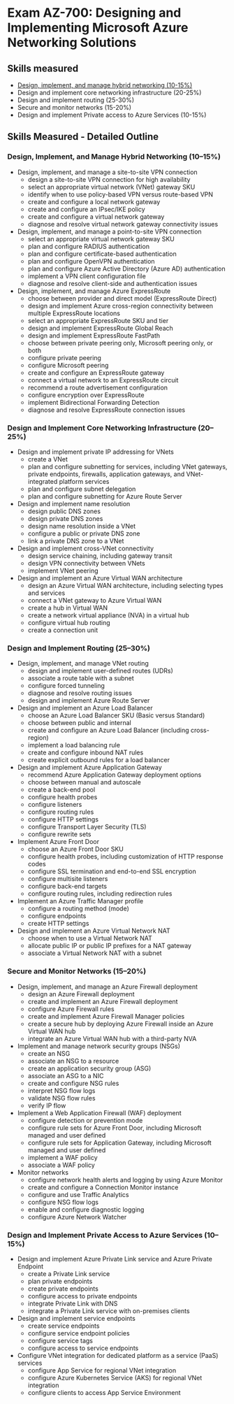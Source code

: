 # Exam AZ-700: Designing and Implementing Microsoft Azure Networking Solutions #

## Skills measured ##

* [Design, implement, and manage hybrid networking (10-15%)](1-HybridNetworking.md)
* Design and implement core networking infrastructure (20-25%)
* Design and implement routing (25-30%)
* Secure and monitor networks (15-20%)
* Design and implement Private access to Azure Services (10-15%)

## Skills Measured - Detailed Outline ##

### Design, Implement, and Manage Hybrid Networking (10–15%) ###
* Design, implement, and manage a site-to-site VPN connection
  * design a site-to-site VPN connection for high availability
  * select an appropriate virtual network (VNet) gateway SKU
  * identify when to use policy-based VPN versus route-based VPN
  * create and configure a local network gateway
  * create and configure an IPsec/IKE policy
  * create and configure a virtual network gateway
  * diagnose and resolve virtual network gateway connectivity issues
* Design, implement, and manage a point-to-site VPN connection
  * select an appropriate virtual network gateway SKU
  * plan and configure RADIUS authentication
  * plan and configure certificate-based authentication
  * plan and configure OpenVPN authentication
  * plan and configure Azure Active Directory (Azure AD) authentication
  * implement a VPN client configuration file
  * diagnose and resolve client-side and authentication issues
* Design, implement, and manage Azure ExpressRoute
  * choose between provider and direct model (ExpressRoute Direct)
  * design and implement Azure cross-region connectivity between multiple ExpressRoute
locations
  * select an appropriate ExpressRoute SKU and tier
  * design and implement ExpressRoute Global Reach
  * design and implement ExpressRoute FastPath
  * choose between private peering only, Microsoft peering only, or both
  * configure private peering
  * configure Microsoft peering
  * create and configure an ExpressRoute gateway
  * connect a virtual network to an ExpressRoute circuit
  * recommend a route advertisement configuration
  * configure encryption over ExpressRoute
  * implement Bidirectional Forwarding Detection
  * diagnose and resolve ExpressRoute connection issues
### Design and Implement Core Networking Infrastructure (20–25%) ###
* Design and implement private IP addressing for VNets
  * create a VNet
  * plan and configure subnetting for services, including VNet gateways, private endpoints,
firewalls, application gateways, and VNet-integrated platform services
  * plan and configure subnet delegation
  * plan and configure subnetting for Azure Route Server
* Design and implement name resolution
  * design public DNS zones
  * design private DNS zones
  * design name resolution inside a VNet
  * configure a public or private DNS zone
  * link a private DNS zone to a VNet
* Design and implement cross-VNet connectivity
  * design service chaining, including gateway transit
  * design VPN connectivity between VNets
  * implement VNet peering
* Design and implement an Azure Virtual WAN architecture
  * design an Azure Virtual WAN architecture, including selecting types and services
  * connect a VNet gateway to Azure Virtual WAN
  * create a hub in Virtual WAN
  * create a network virtual appliance (NVA) in a virtual hub
  * configure virtual hub routing
  * create a connection unit
### Design and Implement Routing (25–30%) ###
* Design, implement, and manage VNet routing
  * design and implement user-defined routes (UDRs)
  * associate a route table with a subnet
  * configure forced tunneling
  * diagnose and resolve routing issues
  * design and implement Azure Route Server
* Design and implement an Azure Load Balancer
  * choose an Azure Load Balancer SKU (Basic versus Standard)
  * choose between public and internal
  * create and configure an Azure Load Balancer (including cross-region)
  * implement a load balancing rule
  * create and configure inbound NAT rules
  * create explicit outbound rules for a load balancer
* Design and implement Azure Application Gateway
  * recommend Azure Application Gateway deployment options
  * choose between manual and autoscale
  * create a back-end pool
  * configure health probes
  * configure listeners
  * configure routing rules
  * configure HTTP settings
  * configure Transport Layer Security (TLS)
  * configure rewrite sets
* Implement Azure Front Door
  * choose an Azure Front Door SKU
  * configure health probes, including customization of HTTP response codes
  * configure SSL termination and end-to-end SSL encryption
  * configure multisite listeners
  * configure back-end targets
  * configure routing rules, including redirection rules
* Implement an Azure Traffic Manager profile
  * configure a routing method (mode)
  * configure endpoints
  * create HTTP settings
* Design and implement an Azure Virtual Network NAT
  * choose when to use a Virtual Network NAT
  * allocate public IP or public IP prefixes for a NAT gateway
  * associate a Virtual Network NAT with a subnet
### Secure and Monitor Networks (15–20%) ###
* Design, implement, and manage an Azure Firewall deployment
  * design an Azure Firewall deployment
  * create and implement an Azure Firewall deployment
  * configure Azure Firewall rules
  * create and implement Azure Firewall Manager policies
  * create a secure hub by deploying Azure Firewall inside an Azure Virtual WAN hub
  * integrate an Azure Virtual WAN hub with a third-party NVA
* Implement and manage network security groups (NSGs)
  * create an NSG
  * associate an NSG to a resource
  * create an application security group (ASG)
  * associate an ASG to a NIC
  * create and configure NSG rules
  * interpret NSG flow logs
  * validate NSG flow rules
  * verify IP flow
* Implement a Web Application Firewall (WAF) deployment
  * configure detection or prevention mode
  * configure rule sets for Azure Front Door, including Microsoft managed and user defined
  * configure rule sets for Application Gateway, including Microsoft managed and user
defined
  * implement a WAF policy
  * associate a WAF policy
* Monitor networks
  * configure network health alerts and logging by using Azure Monitor
  * create and configure a Connection Monitor instance
  * configure and use Traffic Analytics
  * configure NSG flow logs
  * enable and configure diagnostic logging
  * configure Azure Network Watcher
### Design and Implement Private Access to Azure Services (10–15%) ###
* Design and implement Azure Private Link service and Azure Private Endpoint
  * create a Private Link service
  * plan private endpoints
  * create private endpoints
  * configure access to private endpoints
  * integrate Private Link with DNS
  * integrate a Private Link service with on-premises clients
* Design and implement service endpoints
  * create service endpoints
  * configure service endpoint policies
  * configure service tags
  * configure access to service endpoints
* Configure VNet integration for dedicated platform as a service (PaaS) services
  * configure App Service for regional VNet integration
  * configure Azure Kubernetes Service (AKS) for regional VNet integration
  * configure clients to access App Service Environment
